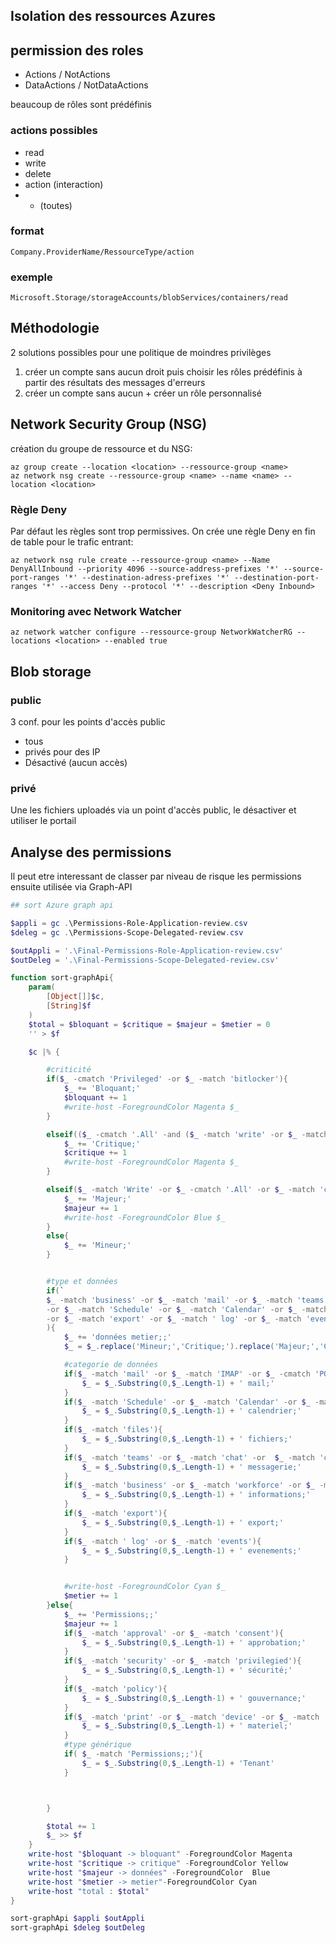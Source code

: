 ## Isolation des ressources Azures

## permission des roles

- Actions / NotActions
- DataActions / NotDataActions

beaucoup de rôles sont prédéfinis

### actions possibles

- read
- write
- delete
- action (interaction)
- * (toutes)

### format

`Company.ProviderName/RessourceType/action`

### exemple

`Microsoft.Storage/storageAccounts/blobServices/containers/read`

## Méthodologie

2 solutions possibles pour une politique de moindres privilèges

1. créer un compte sans aucun droit puis choisir les rôles prédéfinis à partir des résultats des messages d'erreurs
2. créer un compte sans aucun + créer un rôle personnalisé

## Network Security Group (NSG)

création du groupe de ressource et du NSG:

```shell
az group create --location <location> --ressource-group <name>
az network nsg create --ressource-group <name> --name <name> --location <location>
```

### Règle Deny

Par défaut les règles sont trop permissives. On crée une règle Deny en fin de table pour le trafic entrant:

```shell
az network nsg rule create --ressource-group <name> --Name DenyAllInbound --priority 4096 --source-address-prefixes '*' --source-port-ranges '*' --destination-adress-prefixes '*' --destination-port-ranges '*' --access Deny --protocol '*' --description <Deny Inbound>
```
### Monitoring avec Network Watcher

```shell
az network watcher configure --ressource-group NetworkWatcherRG --locations <location> --enabled true
```

## Blob storage

### public

3 conf. pour les points d'accès public

- tous
- privés pour des IP
- Désactivé (aucun accès)

### privé

Une les fichiers uploadés via un point d'accès public, le désactiver et utiliser le portail


## Analyse des permissions

Il peut etre interessant de classer par niveau de risque les permissions ensuite utilisée via Graph-API

```powershell
## sort Azure graph api

$appli = gc .\Permissions-Role-Application-review.csv
$deleg = gc .\Permissions-Scope-Delegated-review.csv

$outAppli = '.\Final-Permissions-Role-Application-review.csv'
$outDeleg = '.\Final-Permissions-Scope-Delegated-review.csv'

function sort-graphApi{
    param(
        [Object[]]$c,
        [String]$f
    )
    $total = $bloquant = $critique = $majeur = $metier = 0
    '' > $f

    $c |% {

        #criticité
        if($_ -cmatch 'Privileged' -or $_ -match 'bitlocker'){      
            $_ += 'Bloquant;'
            $bloquant += 1
            #write-host -ForegroundColor Magenta $_
        }

        elseif(($_ -cmatch '.All' -and ($_ -match 'write' -or $_ -match '.manage'  -or $_ -match '.fullcontrol' -or $_ -match '.export')) -or $_ -match 'risk'){      
            $_ += 'Critique;'
            $critique += 1
            #write-host -ForegroundColor Magenta $_
        }

        elseif($_ -match 'Write' -or $_ -cmatch '.All' -or $_ -match 'create' -or $_ -match 'idendity' -or $_ -match 'security' ){
            $_ += 'Majeur;'
            $majeur += 1
            #write-host -ForegroundColor Blue $_
        }
        else{
            $_ += 'Mineur;'
        }


        #type et données
        if(`
        $_ -match 'business' -or $_ -match 'mail' -or $_ -match 'teams' -or $_ -match 'chat' -or $_ -match 'channel' -or $_ -match 'files' -or $_ -cmatch 'IMAP' -or $_ -cmatch 'POP' `
        -or $_ -match 'Schedule' -or $_ -match 'Calendar' -or $_ -match 'booking' -or $_ -match 'workforce' -or $_ -match 'meeting' -or $_ -match 'onenote' -or $_ -match 'powerbi' `
        -or $_ -match 'export' -or $_ -match ' log' -or $_ -match 'events'
        ){
            $_ += 'données metier;;'
            $_ = $_.replace('Mineur;','Critique;').replace('Majeur;','Critique;')

            #categorie de données
            if($_ -match 'mail' -or $_ -match 'IMAP' -or $_ -cmatch 'POP' ){
                $_ = $_.Substring(0,$_.Length-1) + ' mail;'
            }
            if($_ -match 'Schedule' -or $_ -match 'Calendar' -or $_ -match 'booking' -or $_ -match 'meeting'){
                $_ = $_.Substring(0,$_.Length-1) + ' calendrier;'
            }
            if($_ -match 'files'){
                $_ = $_.Substring(0,$_.Length-1) + ' fichiers;'
            }
            if($_ -match 'teams' -or $_ -match 'chat' -or  $_ -match 'channel'){
                $_ = $_.Substring(0,$_.Length-1) + ' messagerie;'
            }
            if($_ -match 'business' -or $_ -match 'workforce' -or $_ -match 'onenote' -or $_ -match 'powerbi'){
                $_ = $_.Substring(0,$_.Length-1) + ' informations;'
            }
            if($_ -match 'export'){
                $_ = $_.Substring(0,$_.Length-1) + ' export;'
            }
            if($_ -match ' log' -or $_ -match 'events'){
                $_ = $_.Substring(0,$_.Length-1) + ' evenements;'
            }


            #write-host -ForegroundColor Cyan $_
            $metier += 1
        }else{
            $_ += 'Permissions;;'
            $majeur += 1
            if($_ -match 'approval' -or $_ -match 'consent'){
                $_ = $_.Substring(0,$_.Length-1) + ' approbation;'
            }
            if($_ -match 'security' -or $_ -match 'privilegied'){
                $_ = $_.Substring(0,$_.Length-1) + ' sécurité;'
            }
            if($_ -match 'policy'){
                $_ = $_.Substring(0,$_.Length-1) + ' gouvernance;'
            }
            if($_ -match 'print' -or $_ -match 'device' -or $_ -match 'hardware'){
                $_ = $_.Substring(0,$_.Length-1) + ' materiel;'
            }
            #type générique
            if( $_ -match 'Permissions;;'){
                $_ = $_.Substring(0,$_.Length-1) + 'Tenant' 
            }



        }

        $total += 1
        $_ >> $f
    }
    write-host "$bloquant -> bloquant" -ForegroundColor Magenta
    write-host "$critique -> critique" -ForegroundColor Yellow
    write-host "$majeur -> données" -ForegroundColor  Blue
    write-host "$metier -> metier"-ForegroundColor Cyan
    write-host "total : $total"
}

sort-graphApi $appli $outAppli
sort-graphApi $deleg $outDeleg
```

